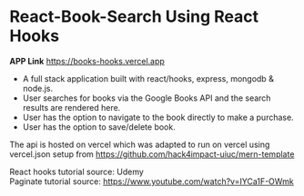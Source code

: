 # React-Book-Search Using React Hooks

**APP Link** https://books-hooks.vercel.app

* A full stack application built with react/hooks, express, mongodb & node.js.
* User searches for books via the Google Books API and the search results are rendered here.
* User has the option to navigate to the book directly to make a purchase.
* User has the option to save/delete book.

The api is hosted on vercel which was adapted to run on vercel using vercel.json setup from https://github.com/hack4impact-uiuc/mern-template

React hooks tutorial source: Udemy<br/>
Paginate tutorial source: https://www.youtube.com/watch?v=IYCa1F-OWmk
